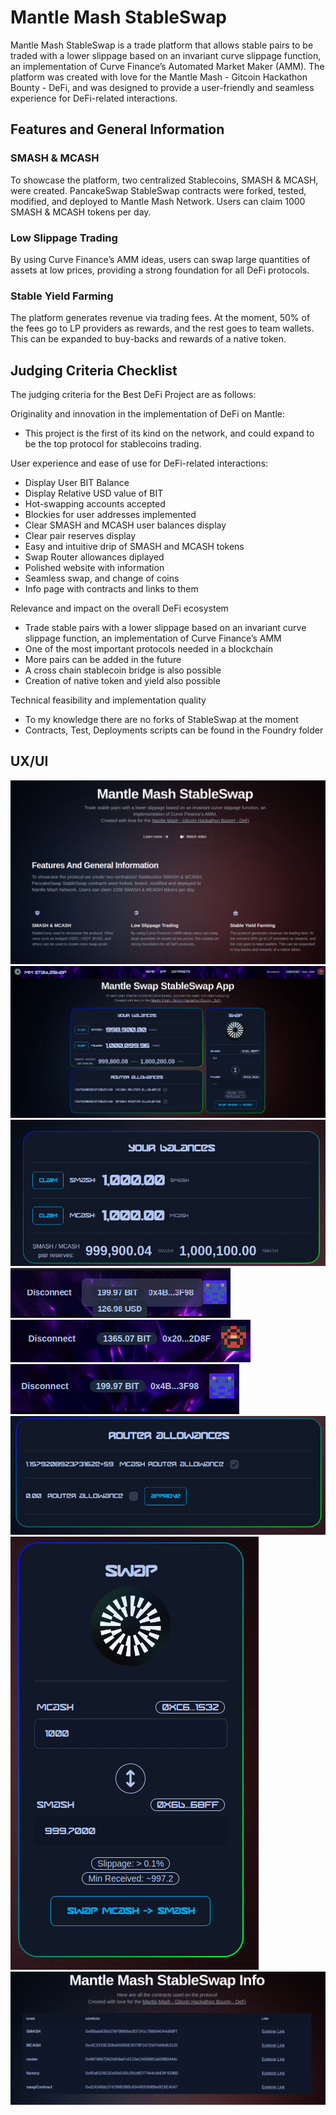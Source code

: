 # Mantle Mash StableSwap

Mantle Mash StableSwap is a trade platform that allows stable pairs to be traded with a lower slippage based on an invariant curve slippage function, an implementation of Curve Finance’s Automated Market Maker (AMM). The platform was created with love for the Mantle Mash - Gitcoin Hackathon Bounty - DeFi, and was designed to provide a user-friendly and seamless experience for DeFi-related interactions.

## Features and General Information

### SMASH & MCASH
To showcase the platform, two centralized Stablecoins, SMASH & MCASH, were created. PancakeSwap StableSwap contracts were forked, tested, modified, and deployed to Mantle Mash Network. Users can claim 1000 SMASH & MCASH tokens per day.

### Low Slippage Trading
By using Curve Finance’s AMM ideas, users can swap large quantities of assets at low prices, providing a strong foundation for all DeFi protocols.

### Stable Yield Farming
The platform generates revenue via trading fees. At the moment, 50% of the fees go to LP providers as rewards, and the rest goes to team wallets. This can be expanded to buy-backs and rewards of a native token.

## Judging Criteria Checklist
The judging criteria for the Best DeFi Project are as follows:

Originality and innovation in the implementation of DeFi on Mantle:
+ This project is the first of its kind on the network, and could expand to be the top protocol for stablecoins trading.

User experience and ease of use for DeFi-related interactions:
+ Display User BIT Balance
+ Display Relative USD value of BIT
+ Hot-swapping accounts accepted
+ Blockies for user addresses implemented
+ Clear SMASH and MCASH user balances display
+ Clear pair reserves display
+ Easy and intuitive drip of SMASH and MCASH tokens
+ Swap Router allowances diplayed 
+ Polished website with information
+ Seamless swap, and change of coins
+ Info page with contracts and links to them

Relevance and impact on the overall DeFi ecosystem
+ Trade stable pairs with a lower slippage based on an invariant curve slippage function, an implementation of Curve Finance’s AMM
+ One of the most important protocols needed in a blockchain
+ More pairs can be added in the future
+ A cross chain stablecoin bridge is also possible
+ Creation of native token and yield also possible

Technical feasibility and implementation quality
+ To my knowledge there are no forks of StableSwap at the moment
+ Contracts, Test, Deployments scripts can be found in the Foundry folder

## UX/UI
![Main Page](static/MantleImages/main.png "Optional title")
![app](static/MantleImages/app.png)
![balances](static/MantleImages/balances.png)
![balance](static/MantleImages/balance.png)
![wallet](static/MantleImages/wallet2.png)
![wallet](static/MantleImages/wallet.png)
![router](static/MantleImages/router.png)
![swap](static/MantleImages/swap.png)
![constracs](static/MantleImages/constracs.png)